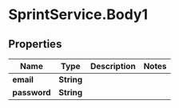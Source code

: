 # SprintService.Body1

## Properties

Name | Type | Description | Notes
------------ | ------------- | ------------- | -------------
**email** | **String** |  | 
**password** | **String** |  | 


